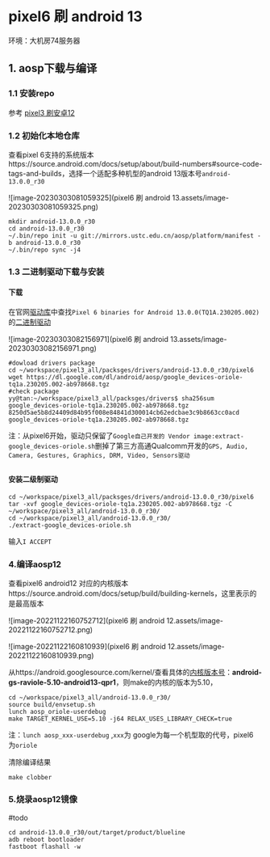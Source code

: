 # pixel6 刷 android 13

环境：大机房74服务器

## 1. aosp下载与编译

### 1.1 安装repo

参考 [pixel3 刷安卓12](https://github.com/Ying-Yuan07/pixel3/blob/main/pixel3%20%E5%88%B7%E5%AE%89%E5%8D%9312.md)

### 1.2 初始化本地仓库

查看pixel 6支持的系统版本https://source.android.com/docs/setup/about/build-numbers#source-code-tags-and-builds，选择一个适配多种机型的android 13版本号`android-13.0.0_r30`

![image-20230303081059325](pixel6 刷 android 13.assets/image-20230303081059325.png)

```shell
mkdir android-13.0.0_r30   
cd android-13.0.0_r30
~/.bin/repo init -u git://mirrors.ustc.edu.cn/aosp/platform/manifest -b android-13.0.0_r30
~/.bin/repo sync -j4 
```

### 1.3 二进制驱动下载与安装

#### 下载

在官网[驱动库](https://developers.google.com/android/drivers)中查找`Pixel 6 binaries for Android 13.0.0(TQ1A.230205.002)`的[二进制驱动](https://developers.google.com/android/drivers#orioletq1a.230205.002)

![image-20230303082156971](pixel6 刷 android 13.assets/image-20230303082156971.png)

```shell
#dowload drivers package
cd ~/workspace/pixel3_all/packsges/drivers/android-13.0.0_r30/pixel6
wget https://dl.google.com/dl/android/aosp/google_devices-oriole-tq1a.230205.002-ab978668.tgz
#check package
yy@tan:~/workspace/pixel3_all/packsges/drivers$ sha256sum google_devices-oriole-tq1a.230205.002-ab978668.tgz 
8250d5ae5b8d24409d84b95f008e84841d300014cb62edcbae3c9b8663cc0acd  google_devices-oriole-tq1a.230205.002-ab978668.tgz
```

注：从pixel6开始，驱动只保留了`Google自己开发的 Vendor image:extract-google_devices-oriole.sh`删掉了第三方高通Qualcomm开发的`GPS, Audio, Camera, Gestures, Graphics, DRM, Video, Sensors驱动`

##

#### **安装二级制驱动**

```shell
cd ~/workspace/pixel3_all/packsges/drivers/android-13.0.0_r30/pixel6
tar -xvf google_devices-oriole-tq1a.230205.002-ab978668.tgz -C ~/workspace/pixel3_all/android-13.0.0_r30/
cd ~/workspace/pixel3_all/android-13.0.0_r30/
./extract-google_devices-oriole.sh
```

输入`I ACCEPT`

### 4.编译aosp12

查看pixel6 android12 对应的内核版本https://source.android.com/docs/setup/build/building-kernels，这里表示的是最高版本

![image-20221122160752712](pixel6 刷 android 12.assets/image-20221122160752712.png)

![image-20221122160810939](pixel6 刷 android 12.assets/image-20221122160810939.png)

从https://android.googlesource.com/kernel/查看具体的[内核版本号](https://android.googlesource.com/kernel/gs/+refs)：**android-gs-raviole-5.10-android13-qpr1**，则make的内核的版本为5.10，



```shell
cd ~/workspace/pixel3_all/android-13.0.0_r30/
source build/envsetup.sh
lunch aosp_oriole-userdebug 
make TARGET_KERNEL_USE=5.10 -j64 RELAX_USES_LIBRARY_CHECK=true
```

注：`lunch aosp_xxx-userdebug` ,`xxx`为 google为每一个机型取的代号，pixel6 为`oriole`

清除编译结果

```
make clobber
```

### 5.烧录aosp12镜像

#todo

```
cd android-13.0.0_r30/out/target/product/blueline
adb reboot bootloader
fastboot flashall -w
```









